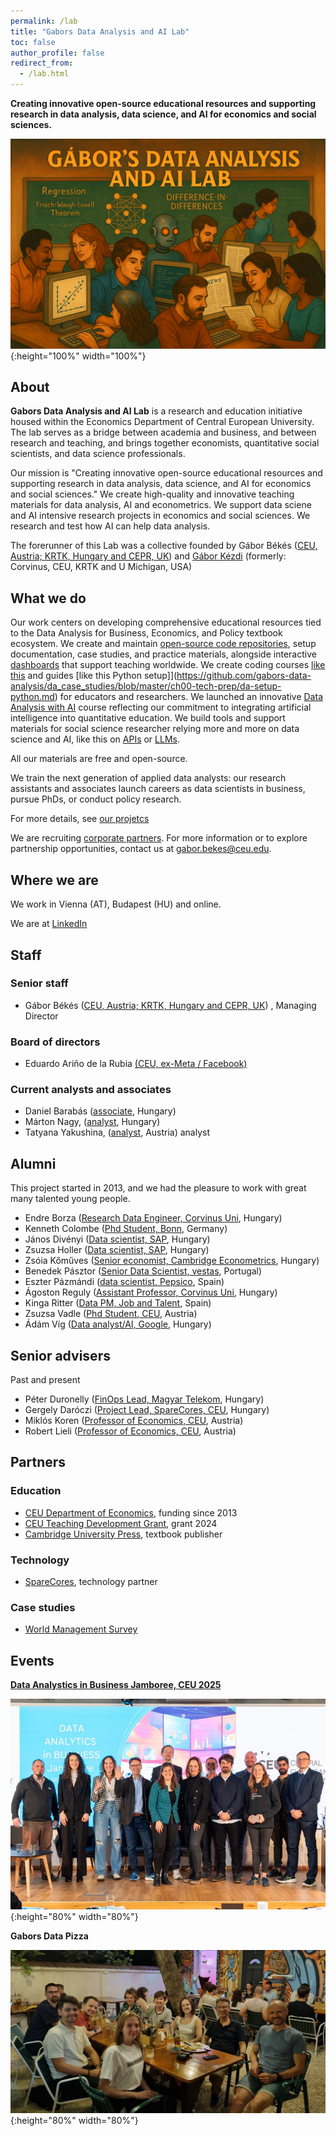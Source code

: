 ```yaml
---
permalink: /lab
title: "Gabors Data Analysis and AI Lab"
toc: false
author_profile: false
redirect_from:
  - /lab.html
---
```



**Creating innovative open-source educational resources and supporting research in data analysis, data science, and AI for economics and social sciences.**

![lab cover](images/lab-image1.png){:height="100%" width="100%"}



## About

**Gabors Data Analysis and AI Lab** is a research and education initiative housed within the Economics Department of Central European University. 
The lab serves as a bridge between academia and business, and between research and teaching, and brings together economists, quantitative social scientists, and data science professionals. 

Our mission is "Creating innovative open-source educational resources and supporting research in data analysis, data science, and AI for economics and social sciences." 
We create high-quality and innovative teaching materials for data analysis, AI and econometrics. 
We support data sciene and AI intensive research projects in economics and social sciences. 
We research and test how AI can help data analysis. 

The forerunner of this Lab was a collective founded by Gábor Békés ([CEU, Austria; KRTK, Hungary and CEPR, UK](https://www.gaborbekes.com)) and [Gábor Kézdi](https://kezdigabor.life/) (formerly: Corvinus, CEU, KRTK and U Michigan, USA) 

## What we do

Our work centers on developing comprehensive educational resources tied to the Data Analysis for Business, Economics, and Policy textbook ecosystem. 
We create and maintain [open-source code repositories](https://github.com/gabors-data-analysis/), setup documentation, case studies, and practice materials, alongside interactive [dashboards](dashboards.gabors-data-analysis.com) that support teaching worldwide. We create coding courses [like this](https://github.com/gabors-data-analysis/da-coding-python) and guides [like this Python setup]](https://github.com/gabors-data-analysis/da_case_studies/blob/master/ch00-tech-prep/da-setup-python.md) for educators and researchers. We launched an innovative [Data Analysis with AI](https://gabors-data-analysis.com/ai-course/) course reflecting our commitment to integrating artificial intelligence into quantitative education. We build tools and support materials for social science researcher relying more and more on data science and AI, like this on [APIs](https://gabors-data-analysis.com/ai-course/week06/assets/api-use.html) or [LLMs](https://gabors-data-analysis.com/courses/da-w-ai-2025/da-w-ai-01-llm-course.html#/title-slide).  

All our materials are free and open-source.

We train the next generation of applied data analysts: our research assistants and associates launch careers as data scientists in business, pursue PhDs, or conduct policy research. 



For more details, see [our projetcs](/gabors-lab-projects.md)

We are recruiting [corporate partners](lab-partners.md). For more information or to explore partnership opportunities, contact us at [gabor.bekes@ceu.edu](mailto:gabor.bekes@ceu.edu).


## Where we are

We work in Vienna (AT), Budapest (HU) and online. 

We are at [LinkedIn](https://www.linkedin.com/company/gabors-data-lab/)


## Staff

### Senior staff

* Gábor Békés ([CEU, Austria; KRTK, Hungary and CEPR, UK](https://www.gaborbekes.com)) , Managing Director


### Board of directors

* Eduardo Ariño de la Rubia [(CEU, ex-Meta / Facebook)](https://www.linkedin.com/in/earino/)

### Current analysts and associates

* Daniel Barabás ([associate](https://www.linkedin.com/in/barab%C3%A1s-d%C3%A1niel-853179211/), Hungary)
* Márton Nagy, ([analyst](https://www.linkedin.com/in/nagymarton/), Hungary) 
* Tatyana Yakushina, ([analyst](https://www.linkedin.com/in/tatyana-yakushina/), Austria) analyst

## Alumni

This project started in 2013, and we had the pleasure to work with great many talented young people. 

* Endre Borza ([Research Data Engineer, Corvinus Uni](https://www.linkedin.com/in/endremborza/), Hungary)
* Kenneth Colombe ([Phd Student, Bonn](https://www.linkedin.com/in/kenneth-colombe/), Germany)
* János Divényi ([Data scientist, SAP](https://www.linkedin.com/in/janosdivenyi/), Hungary)
* Zsuzsa Holler ([Data scientist, SAP](https://www.linkedin.com/in/zsuzsa-holler-70bba031/), Hungary)
* Zsóia Kőműves ([Senior economist, Cambridge Econometrics](https://www.linkedin.com/in/zsofia-komuves-05651339/), Hungary)
* Benedek Pásztor ([Senior Data Scientist, vestas](https://www.linkedin.com/in/benedek-pasztor/), Portugal)
* Eszter Pázmándi ([data scientist, Pepsico](https://www.linkedin.com/in/eszterpazmandi/), Spain)
* Ágoston Reguly ([Assistant Professor, Corvinus Uni](https://regulyagoston.github.io/), Hungary)
* Kinga Ritter ([Data PM, Job and Talent](https://www.linkedin.com/in/eszterpazmandi/), Spain)
* Zsuzsa Vadle ([Phd Student, CEU](https://www.linkedin.com/in/zsuzsannavadle/), Austria)
* Ádám Víg ([Data analyst/AI, Google](https://www.linkedin.com/in/adam-vig-250729196/), Hungary)

## Senior advisers 

Past and present

* Péter Duronelly ([FinOps Lead, Magyar Telekom](https://www.linkedin.com/in/peter-duronelly-44a98188/), Hungary)
* Gergely Daróczi ([Project Lead, SpareCores, CEU](https://www.linkedin.com/in/daroczig/), Hungary)
* Miklós Koren ([Professor of Economics, CEU](https://www.linkedin.com/in/miklos-koren-b535a42a/), Austria)
* Robert Lieli ([Professor of Economics, CEU](https://people.ceu.edu/robert_lieli), Austria)


## Partners

### Education

* [CEU Department of Economics](https://economics.ceu.edu/), funding since 2013
* [CEU Teaching Development Grant](https://elkana.ceu.edu/), grant 2024
* [Cambridge University Press](https://www.cambridge.org/highereducation/books/data-analysis-for-business-economics-and-policy/D67A1B0B56176D6D6A92E27F3F82AA20#overview), textbook publisher

### Technology

* [SpareCores](https://sparecores.com/), technology partner

### Case studies

* [World Management Survey](https://worldmanagementsurvey.org/)

## Events

**[Data Analystics in Business Jamboree, CEU 2025](https://events.ceu.edu/2025-01-10/ceu-data-analytics-business-jamboree)**

![Jamboree 2025 January](images/ceu-jamboree-2025-jan.jpeg){:height="80%" width="80%"}

**Gabors Data Pizza**

![gabors pizza 2025 summer](images/gabors-pizza-2025-aug.jpg){:height="80%" width="80%"} 
